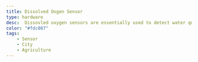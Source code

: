 ```yaml
---
title: Dissolved Oxgen Sensor
type: hardware
desc:  Dissovled oxygen sensors are essentially used to detect water quality by measuring the amount of dissoved oxygen
color: "#fdc087"
tags:
    - Sensor
    - City
    - Agriculture
---
```

